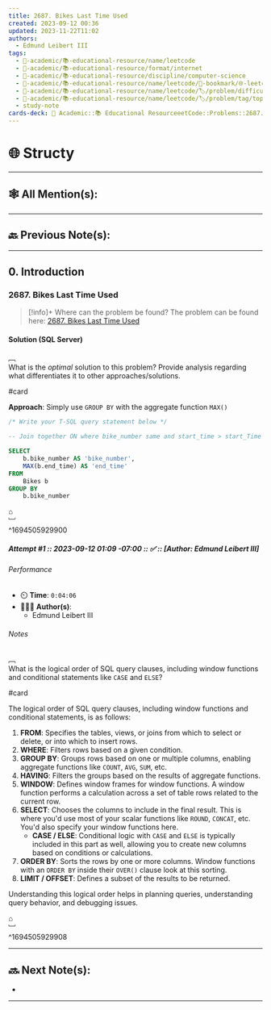 ```yaml
---
title: 2687. Bikes Last Time Used
created: 2023-09-12 00:36
updated: 2023-11-22T11:02
authors:
  - Edmund Leibert III
tags:
  - 🔴-academic/📚-educational-resource/name/leetcode
  - 🔴-academic/📚-educational-resource/format/internet
  - 🔴-academic/📚-educational-resource/discipline/computer-science
  - 🔴-academic/📚-educational-resource/name/leetcode/🔖-bookmark/🌐-leetcode/problems/2687-bikes-last-time-used
  - 🔴-academic/📚-educational-resource/name/leetcode/🏷️/problem/difficulty/easy
  - 🔴-academic/📚-educational-resource/name/leetcode/🏷️/problem/tag/topic/database
  - study-note
cards-deck: 🔴 Academic::📚 Educational ResourceeetCode::Problems::2687. Bikes Last Time Used
---
```


# 🌐 Structy

---

## 🕸️ All Mention(s): 

---

## 🔙 Previous Note(s):

---

## 0. Introduction

### 2687. Bikes Last Time Used

> [!info]+ Where can the problem be found?
> The problem can be found here: [2687. Bikes Last Time Used](https://leetcode.com/problems/bikes-last-time-used/description/)

#### Solution (SQL Server)

﹇<br>
What is the _optimal_ solution to this problem? Provide analysis regarding what differentiates it to other approaches/solutions.

#card 

**Approach**: Simply use `GROUP BY` with the aggregate function `MAX()`
```sql
/* Write your T-SQL query statement below */

-- Join together ON where bike_number same and start_time > start_Time of previosu

SELECT
    b.bike_number AS 'bike_number',
    MAX(b.end_time) AS 'end_time'
FROM 
    Bikes b
GROUP BY
    b.bike_number
```

⌂
<br>﹈<br>^1694505929900


##### Attempt #1 :: 2023-09-12 01:09 -07:00 :: ✅ :: \[Author: Edmund Leibert III\]

###### Performance

- ⏲️ **Time**: `0:04:06`
- 🧔🏽‍♂️ **Author(s)**:
	- Edmund Leibert III

###### Notes

﹇<br>
What is the logical order of SQL query clauses, including window functions and conditional statements like `CASE` and `ELSE`?

#card

The logical order of SQL query clauses, including window functions and conditional statements, is as follows:
1. **FROM**: Specifies the tables, views, or joins from which to select or delete, or into which to insert rows.
2. **WHERE**: Filters rows based on a given condition.
3. **GROUP BY**: Groups rows based on one or multiple columns, enabling aggregate functions like `COUNT`, `AVG`, `SUM`, etc.
4. **HAVING**: Filters the groups based on the results of aggregate functions.
5. **WINDOW**: Defines window frames for window functions. A window function performs a calculation across a set of table rows related to the current row.
6. **SELECT**: Chooses the columns to include in the final result. This is where you'd use most of your scalar functions like `ROUND`, `CONCAT`, etc. You'd also specify your window functions here.
   - **CASE / ELSE**: Conditional logic with `CASE` and `ELSE` is typically included in this part as well, allowing you to create new columns based on conditions or calculations.
7. **ORDER BY**: Sorts the rows by one or more columns. Window functions with an `ORDER BY` inside their `OVER()` clause look at this sorting.
8. **LIMIT / OFFSET**: Defines a subset of the results to be returned.

Understanding this logical order helps in planning queries, understanding query behavior, and debugging issues.

⌂
<br>﹈<br>^1694505929908



---

## 🔜 Next Note(s):
- 

---



